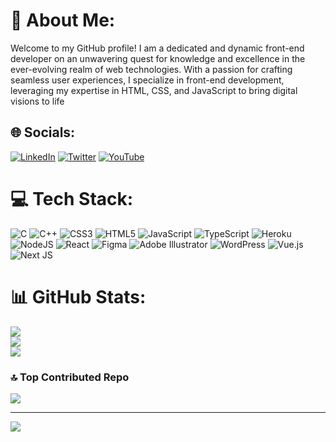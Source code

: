 # 💫 About Me:
Welcome to my GitHub profile! I am a dedicated and dynamic front-end developer on an unwavering quest for knowledge and excellence in the ever-evolving realm of web technologies. With a passion for crafting seamless user experiences, I specialize in front-end development, leveraging my expertise in HTML, CSS, and JavaScript to bring digital visions to life


## 🌐 Socials:
[![LinkedIn](https://img.shields.io/badge/LinkedIn-%230077B5.svg?logo=linkedin&logoColor=white)](https://linkedin.com/in/omar-hs) [![Twitter](https://img.shields.io/badge/Twitter-%231DA1F2.svg?logo=Twitter&logoColor=white)](https://twitter.com/omarhamadou) [![YouTube](https://img.shields.io/badge/YouTube-%23FF0000.svg?logo=YouTube&logoColor=white)](https://youtube.com/@ZKl_rmC1BEI&t=23s) 

# 💻 Tech Stack:
![C](https://img.shields.io/badge/c-%2300599C.svg?style=for-the-badge&logo=c&logoColor=white) ![C++](https://img.shields.io/badge/c++-%2300599C.svg?style=for-the-badge&logo=c%2B%2B&logoColor=white) ![CSS3](https://img.shields.io/badge/css3-%231572B6.svg?style=for-the-badge&logo=css3&logoColor=white) ![HTML5](https://img.shields.io/badge/html5-%23E34F26.svg?style=for-the-badge&logo=html5&logoColor=white) ![JavaScript](https://img.shields.io/badge/javascript-%23323330.svg?style=for-the-badge&logo=javascript&logoColor=%23F7DF1E) ![TypeScript](https://img.shields.io/badge/typescript-%23007ACC.svg?style=for-the-badge&logo=typescript&logoColor=white) ![Heroku](https://img.shields.io/badge/heroku-%23430098.svg?style=for-the-badge&logo=heroku&logoColor=white) ![NodeJS](https://img.shields.io/badge/node.js-6DA55F?style=for-the-badge&logo=node.js&logoColor=white) ![React](https://img.shields.io/badge/react-%2320232a.svg?style=for-the-badge&logo=react&logoColor=%2361DAFB) ![Figma](https://img.shields.io/badge/figma-%23F24E1E.svg?style=for-the-badge&logo=figma&logoColor=white) ![Adobe Illustrator](https://img.shields.io/badge/adobe%20illustrator-%23FF9A00.svg?style=for-the-badge&logo=adobe%20illustrator&logoColor=white) ![WordPress](https://img.shields.io/badge/WordPress-%23117AC9.svg?style=for-the-badge&logo=WordPress&logoColor=white) ![Vue.js](https://img.shields.io/badge/vue.js-%2335495e.svg?style=for-the-badge&logo=vuedotjs&logoColor=%234FC08D) ![Next JS](https://img.shields.io/badge/Next-black?style=for-the-badge&logo=next.js&logoColor=white)
# 📊 GitHub Stats:
![](https://github-readme-stats.vercel.app/api?username=omhs-dev&theme=dark&hide_border=false&include_all_commits=false&count_private=false)<br/>
![](https://github-readme-streak-stats.herokuapp.com/?user=omhs-dev&theme=dark&hide_border=false)<br/>
![](https://github-readme-stats.vercel.app/api/top-langs/?username=omhs-dev&theme=dark&hide_border=false&include_all_commits=false&count_private=false&layout=compact)

### 🔝 Top Contributed Repo
![](https://github-contributor-stats.vercel.app/api?username=omhs-dev&limit=5&theme=dark&combine_all_yearly_contributions=true)

---
[![](https://visitcount.itsvg.in/api?id=omhs-dev&icon=0&color=0)](https://visitcount.itsvg.in)
